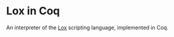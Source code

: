 # Lox in Coq

An interpreter of the [Lox](https://github.com/munificent/craftinginterpreters) scripting language, implemented in Coq.

